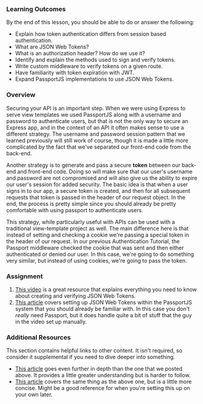 ### Learning Outcomes
By the end of this lesson, you should be able to do or answer the following:

- Explain how token authentication differs from session based authentication.
- What are JSON Web Tokens? 
- What is an authorization header? How do we use it?
- Identify and explain the methods used to sign and verify tokens.
- Write custom middleware to verify tokens on a given route.
- Have familiarity with token expiration with JWT.
- Expand PassportJS implementations to use JSON Web Tokens.

### Overview
Securing your API is an important step. When we were using Express to serve view templates we used PassportJS along with a username and password to authenticate users, but that is not the only way to secure an Express app, and in the context of an API it often makes sense to use a different strategy.  The username and password session pattern that we learned previously will still work of course, though it is made a little more complicated by the fact that we've separated our front-end code from the back-end.

Another strategy is to generate and pass a secure **token** between our back-end and front-end code.  Doing so will make sure that our user's username and password are not compromised and will also give us the ability to expire our user's session for added security. The basic idea is that when a user signs in to our app, a secure token is created, and then for all subsequent requests that token is passed in the header of our request object. In the end, the process is pretty simple since you should already be pretty comfortable with using passport to authenticate users.

This strategy, while particularly useful with APIs can be used with a traditional view-template project as well. The main difference here is that instead of setting and checking a cookie we're passing a special token in the header of our request. In our previous Authentication Tutorial, the Passport middleware checked the cookie that was sent and then either authenticated or denied our user. In this case, we're going to do something very similar, but instead of using cookies, we're going to pass the token.


### Assignment

<div class="lesson-content__panel" markdown="1">

1. [This video](https://www.youtube.com/watch?v=7nafaH9SddU) is a great resource that explains everything you need to know about creating and verifying JSON Web Tokens.
2. [This article](https://dev.to/_arpy/learn-using-jwt-with-passport-authentication-22n8) covers setting up JSON Web Tokens within the PassportJS system that you should already be familiar with. In this case you don't _really_ need Passport, but it does handle quite a bit of stuff that the guy in the video set up manually.
</div>

### Additional Resources
This section contains helpful links to other content. It isn't required, so consider it supplemental if you need to dive deeper into something.

- [This article](https://laptrinhx.com/a-practical-guide-for-jwt-authentication-using-node-js-and-express-917791379/) goes even further in depth than the one that we posted above. It provides a little greater understanding but is harder to follow.
- [This article](https://medium.com/@paul.allies/stateless-auth-with-express-passport-jwt-7a55ffae0a5c) covers the same thing as the above one, but is a little more concise.  Might be a good reference for when you're setting this up on your own later.
